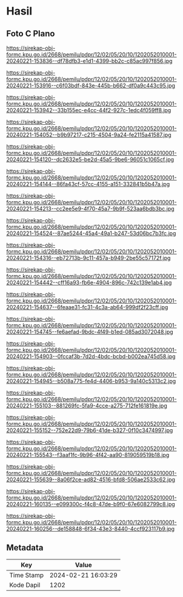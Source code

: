 # Hasil

## Foto C Plano

https://sirekap-obj-formc.kpu.go.id/2668/pemilu/pdpr/12/02/05/20/10/1202052010001-20240221-153836--df78dfb3-e1d1-4399-bb2c-c85ac997f856.jpg

https://sirekap-obj-formc.kpu.go.id/2668/pemilu/pdpr/12/02/05/20/10/1202052010001-20240221-153916--c6f03bdf-843e-445b-b662-df0a9c443c95.jpg

https://sirekap-obj-formc.kpu.go.id/2668/pemilu/pdpr/12/02/05/20/10/1202052010001-20240221-153942--33b155ec-e4cc-44f2-927c-1edc4f059ff8.jpg

https://sirekap-obj-formc.kpu.go.id/2668/pemilu/pdpr/12/02/05/20/10/1202052010001-20240221-154052--b9b97217-c215-4504-9a24-fe2115a41587.jpg

https://sirekap-obj-formc.kpu.go.id/2668/pemilu/pdpr/12/02/05/20/10/1202052010001-20240221-154120--dc2632e5-be2d-45a5-9be6-96051c1065cf.jpg

https://sirekap-obj-formc.kpu.go.id/2668/pemilu/pdpr/12/02/05/20/10/1202052010001-20240221-154144--86fa43cf-57cc-4155-a151-332841b5b47a.jpg

https://sirekap-obj-formc.kpu.go.id/2668/pemilu/pdpr/12/02/05/20/10/1202052010001-20240221-154213--cc2ee5e9-4f70-45a7-9b9f-523aa6bdb3bc.jpg

https://sirekap-obj-formc.kpu.go.id/2668/pemilu/pdpr/12/02/05/20/10/1202052010001-20240221-154524--87ae5244-45a4-49a1-b247-53d06bc7b3fc.jpg

https://sirekap-obj-formc.kpu.go.id/2668/pemilu/pdpr/12/02/05/20/10/1202052010001-20240221-154316--eb72713b-9c11-457a-b949-2be55c57172f.jpg

https://sirekap-obj-formc.kpu.go.id/2668/pemilu/pdpr/12/02/05/20/10/1202052010001-20240221-154442--cff16a93-fb6e-4904-896c-742c139e1ab4.jpg

https://sirekap-obj-formc.kpu.go.id/2668/pemilu/pdpr/12/02/05/20/10/1202052010001-20240221-154637--6feaae31-fc31-4c3a-ab64-999df2f23cff.jpg

https://sirekap-obj-formc.kpu.go.id/2668/pemilu/pdpr/12/02/05/20/10/1202052010001-20240221-154745--fe6aefad-9bdc-4f49-b1ed-085ad3072048.jpg

https://sirekap-obj-formc.kpu.go.id/2668/pemilu/pdpr/12/02/05/20/10/1202052010001-20240221-154903--0fccaf3b-7d2d-4bdc-bcbd-b002ea745d58.jpg

https://sirekap-obj-formc.kpu.go.id/2668/pemilu/pdpr/12/02/05/20/10/1202052010001-20240221-154945--b508a775-fe4d-4406-b953-9a140c5313c2.jpg

https://sirekap-obj-formc.kpu.go.id/2668/pemilu/pdpr/12/02/05/20/10/1202052010001-20240221-155103--881269fc-5fa9-4cce-a275-712fe161819e.jpg

https://sirekap-obj-formc.kpu.go.id/2668/pemilu/pdpr/12/02/05/20/10/1202052010001-20240221-155152--752e22d9-79b6-41de-b327-0f10c3474997.jpg

https://sirekap-obj-formc.kpu.go.id/2668/pemilu/pdpr/12/02/05/20/10/1202052010001-20240221-155543--f3aaf1fc-9b96-4f42-aa90-819059519b18.jpg

https://sirekap-obj-formc.kpu.go.id/2668/pemilu/pdpr/12/02/05/20/10/1202052010001-20240221-155639--8a06f2ce-ad82-4516-bfd8-506ae2533c62.jpg

https://sirekap-obj-formc.kpu.go.id/2668/pemilu/pdpr/12/02/05/20/10/1202052010001-20240221-160135--e099300c-f4c8-47de-b9f0-67e6082799c8.jpg

https://sirekap-obj-formc.kpu.go.id/2668/pemilu/pdpr/12/02/05/20/10/1202052010001-20240221-160256--de158848-6f34-43e3-8440-4ccf923117b9.jpg


## Metadata

| Key        | Value               |
| ---------- | ------------------- |
| Time Stamp | 2024-02-21 16:03:29 |
| Kode Dapil | 1202                |



